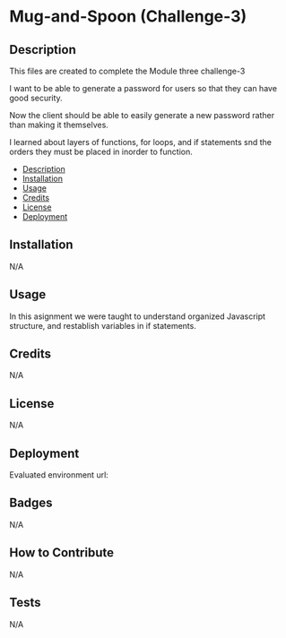 # Mug-and-Spoon (Challenge-3)

## Description

This files are created to complete the Module three challenge-3

I want to be able to generate a password for users so that they can have good security.

Now the client should be able to easily generate a new password rather than making it themselves.

I learned about layers of functions, for loops, and if statements snd the orders they must be placed in inorder to function.


- [Description](#Decription)
- [Installation](#Installation)
- [Usage](#Usage)
- [Credits](#Credits)
- [License](#License)
- [Deployment](#Deployment)

## Installation

N/A

## Usage

In this asignment we were taught to understand organized Javascript structure, and restablish variables in if statements.

## Credits

N/A

## License

N/A

## Deployment

Evaluated environment url: 

## Badges

N/A

## How to Contribute

N/A

## Tests

N/A